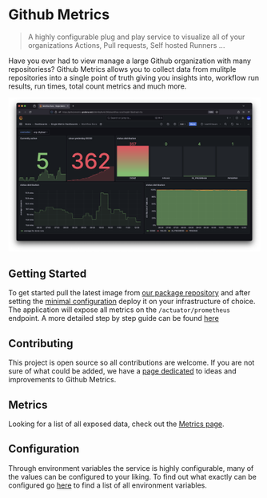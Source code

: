 # Github Metrics

> A highly configurable plug and play service to visualize all of your organizations
Actions, Pull requests, Self hosted Runners ...

Have you ever had to view manage a large Github organization with many repositoriess? 
Github Metrics allows you to collect data from mulitple repositories into a single point 
of truth giving you insights into, workflow run results, run times, total count metrics and much more.

![example view](images/workflow_runs_image_1.png)

## Getting Started

To get started pull the latest image from [our package repository](https://github.com/github-insights/github-metrics/pkgs/container/github-metrics)
and after setting the [minimal configuration](configuration/minimal-config.md) deploy it on your infrastructure
of choice. The application will expose all metrics on the `/actuator/prometheus`
endpoint. A more detailed step by step guide can be found [here](getting-started.md)

## Contributing

This project is open source so all contributions are welcome. If you are not sure
of what could be added, we have a [page dedicated](contributing.md) to ideas and
improvements to Github Metrics.

## Metrics

Looking for a list of all exposed data, check out the [Metrics page](metrics.md).

## Configuration

Through environment variables the service is highly configurable, many of the values can be configured to your
liking. To find out what exactly can be configured go [here]() to find a list of
all environment variables.

